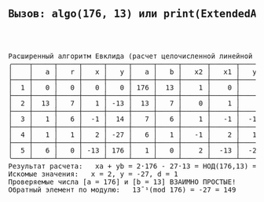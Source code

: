 <pre>
    <h2>Вызов: algo(176, 13) или print(ExtendedAlgo(176, 13).calc())</h2>
            <div class="wrap">
Расширенный алгоритм Евклида (расчет целочисленной линейной комбинации ax + by = d)
╭────┬─────┬─────┬─────┬─────┬─────┬─────┬──────┬──────┬──────┬──────╮
│    │   a │   r │   x │   y │   a │   b │   x2 │   x1 │   y2 │   y1 │
├────┼─────┼─────┼─────┼─────┼─────┼─────┼──────┼──────┼──────┼──────┤
│  1 │   0 │   0 │   0 │   0 │ 176 │  13 │    1 │    0 │    0 │    1 │
├────┼─────┼─────┼─────┼─────┼─────┼─────┼──────┼──────┼──────┼──────┤
│  2 │  13 │   7 │   1 │ -13 │  13 │   7 │    0 │    1 │    1 │  -13 │
├────┼─────┼─────┼─────┼─────┼─────┼─────┼──────┼──────┼──────┼──────┤
│  3 │   1 │   6 │  -1 │  14 │   7 │   6 │    1 │   -1 │  -13 │   14 │
├────┼─────┼─────┼─────┼─────┼─────┼─────┼──────┼──────┼──────┼──────┤
│  4 │   1 │   1 │   2 │ -27 │   6 │   1 │   -1 │    2 │   14 │  -27 │
├────┼─────┼─────┼─────┼─────┼─────┼─────┼──────┼──────┼──────┼──────┤
│  5 │   6 │   0 │ -13 │ 176 │   1 │   0 │    2 │  -13 │  -27 │  176 │
╰────┴─────┴─────┴─────┴─────┴─────┴─────┴──────┴──────┴──────┴──────╯
Результат расчета:   xa + yb = 2·176 - 27·13 = НОД(176,13) = 1
Искомые значения:   x = 2, y = -27, d = 1
Проверяемые числа [a = 176] и [b = 13] ВЗАИМНО ПРОСТЫЕ!
Обратный элемент по модулю:   13ˉ¹(mod 176) = -27 = 149
            </div>
       
</pre>
